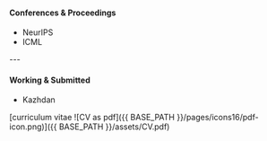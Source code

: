 
<h4><a name="Conferences & Proceedings"></a>Conferences & Proceedings</h4>
<ul>
    <li>NeurIPS</li>
    <li>ICML</li>
</ul>
---
<h4><a name="Working & Submitted"></a>Working & Submitted</h4>
<ul>
    <li>Kazhdan</li>
</ul>

[curriculum vitae ![CV as pdf]({{ BASE_PATH }}/pages/icons16/pdf-icon.png)]({{ BASE_PATH }}/assets/CV.pdf)<br/>
